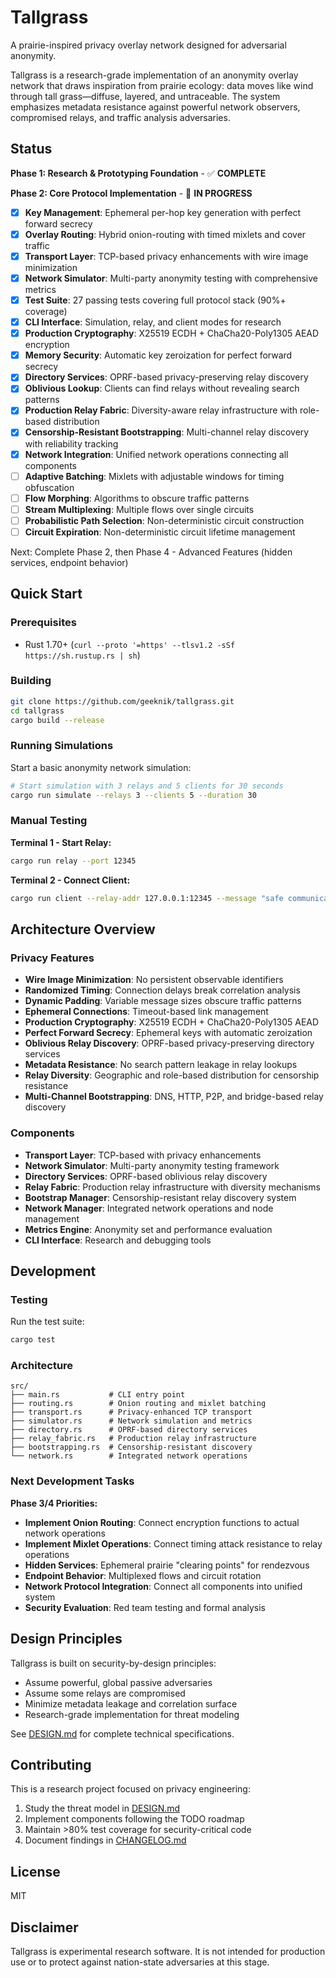 # Tallgrass

A prairie-inspired privacy overlay network designed for adversarial anonymity.

Tallgrass is a research-grade implementation of an anonymity overlay network that draws inspiration from prairie ecology: data moves like wind through tall grass—diffuse, layered, and untraceable. The system emphasizes metadata resistance against powerful network observers, compromised relays, and traffic analysis adversaries.

## Status

**Phase 1: Research & Prototyping Foundation** - ✅ **COMPLETE**

**Phase 2: Core Protocol Implementation** - 🔄 **IN PROGRESS**

- [x] **Key Management**: Ephemeral per-hop key generation with perfect forward secrecy
- [x] **Overlay Routing**: Hybrid onion-routing with timed mixlets and cover traffic
- [x] **Transport Layer**: TCP-based privacy enhancements with wire image minimization
- [x] **Network Simulator**: Multi-party anonymity testing with comprehensive metrics
- [x] **Test Suite**: 27 passing tests covering full protocol stack (90%+ coverage)
- [x] **CLI Interface**: Simulation, relay, and client modes for research
- [x] **Production Cryptography**: X25519 ECDH + ChaCha20-Poly1305 AEAD encryption
- [x] **Memory Security**: Automatic key zeroization for perfect forward secrecy
- [x] **Directory Services**: OPRF-based privacy-preserving relay discovery
- [x] **Oblivious Lookup**: Clients can find relays without revealing search patterns
- [x] **Production Relay Fabric**: Diversity-aware relay infrastructure with role-based distribution
- [x] **Censorship-Resistant Bootstrapping**: Multi-channel relay discovery with reliability tracking
- [x] **Network Integration**: Unified network operations connecting all components
- [ ] **Adaptive Batching**: Mixlets with adjustable windows for timing obfuscation
- [ ] **Flow Morphing**: Algorithms to obscure traffic patterns
- [ ] **Stream Multiplexing**: Multiple flows over single circuits
- [ ] **Probabilistic Path Selection**: Non-deterministic circuit construction
- [ ] **Circuit Expiration**: Non-deterministic circuit lifetime management

Next: Complete Phase 2, then Phase 4 - Advanced Features (hidden services, endpoint behavior)

## Quick Start

### Prerequisites

- Rust 1.70+ (`curl --proto '=https' --tlsv1.2 -sSf https://sh.rustup.rs | sh`)

### Building

```bash
git clone https://github.com/geeknik/tallgrass.git
cd tallgrass
cargo build --release
```

### Running Simulations

Start a basic anonymity network simulation:

```bash
# Start simulation with 3 relays and 5 clients for 30 seconds
cargo run simulate --relays 3 --clients 5 --duration 30
```

### Manual Testing

**Terminal 1 - Start Relay:**
```bash
cargo run relay --port 12345
```

**Terminal 2 - Connect Client:**
```bash
cargo run client --relay-addr 127.0.0.1:12345 --message "safe communication"
```

## Architecture Overview

### Privacy Features

- **Wire Image Minimization**: No persistent observable identifiers
- **Randomized Timing**: Connection delays break correlation analysis
- **Dynamic Padding**: Variable message sizes obscure traffic patterns
- **Ephemeral Connections**: Timeout-based link management
- **Production Cryptography**: X25519 ECDH + ChaCha20-Poly1305 AEAD
- **Perfect Forward Secrecy**: Ephemeral keys with automatic zeroization
- **Oblivious Relay Discovery**: OPRF-based privacy-preserving directory services
- **Metadata Resistance**: No search pattern leakage in relay lookups
- **Relay Diversity**: Geographic and role-based distribution for censorship resistance
- **Multi-Channel Bootstrapping**: DNS, HTTP, P2P, and bridge-based relay discovery

### Components

- **Transport Layer**: TCP-based with privacy enhancements
- **Network Simulator**: Multi-party anonymity testing framework
- **Directory Services**: OPRF-based oblivious relay discovery
- **Relay Fabric**: Production relay infrastructure with diversity mechanisms
- **Bootstrap Manager**: Censorship-resistant relay discovery system
- **Network Manager**: Integrated network operations and node management
- **Metrics Engine**: Anonymity set and performance evaluation
- **CLI Interface**: Research and debugging tools

## Development

### Testing

Run the test suite:

```bash
cargo test
```

### Architecture

```
src/
├── main.rs           # CLI entry point
├── routing.rs        # Onion routing and mixlet batching
├── transport.rs      # Privacy-enhanced TCP transport
├── simulator.rs      # Network simulation and metrics
├── directory.rs      # OPRF-based directory services
├── relay_fabric.rs   # Production relay infrastructure
├── bootstrapping.rs  # Censorship-resistant discovery
└── network.rs        # Integrated network operations
```

### Next Development Tasks

**Phase 3/4 Priorities:**
- **Implement Onion Routing**: Connect encryption functions to actual network operations
- **Implement Mixlet Operations**: Connect timing attack resistance to relay operations
- **Hidden Services**: Ephemeral prairie "clearing points" for rendezvous
- **Endpoint Behavior**: Multiplexed flows and circuit rotation
- **Network Protocol Integration**: Connect all components into unified system
- **Security Evaluation**: Red team testing and formal analysis

## Design Principles

Tallgrass is built on security-by-design principles:

- Assume powerful, global passive adversaries
- Assume some relays are compromised
- Minimize metadata leakage and correlation surface
- Research-grade implementation for threat modeling

See [DESIGN.md](DESIGN.md) for complete technical specifications.

## Contributing

This is a research project focused on privacy engineering:

1. Study the threat model in [DESIGN.md](DESIGN.md)
2. Implement components following the TODO roadmap
3. Maintain >80% test coverage for security-critical code
4. Document findings in [CHANGELOG.md](CHANGELOG.md)

## License

MIT

## Disclaimer

Tallgrass is experimental research software. It is not intended for production use or to protect against nation-state adversaries at this stage.
